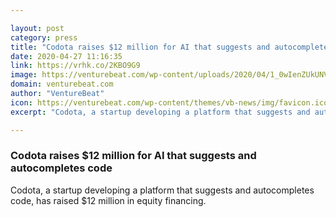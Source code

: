 ```yaml
---

layout: post
category: press
title: "Codota raises $12 million for AI that suggests and autocompletes code"
date: 2020-04-27 11:16:35
link: https://vrhk.co/2KBO9G9
image: https://venturebeat.com/wp-content/uploads/2020/04/1_0wIenZUkUNVutcizFB9sPA-e1587686866252.jpeg?w=1200&strip=all
domain: venturebeat.com
author: "VentureBeat"
icon: https://venturebeat.com/wp-content/themes/vb-news/img/favicon.ico
excerpt: "Codota, a startup developing a platform that suggests and autocompletes code, has raised $12 million in equity financing."

---
```


### Codota raises $12 million for AI that suggests and autocompletes code

Codota, a startup developing a platform that suggests and autocompletes code, has raised $12 million in equity financing.